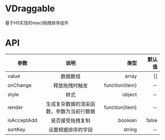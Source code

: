 # VDraggable
基于H5实现的react拖拽排序组件

# API

| 参数   |   说明      |  类型 |　默认值|
|----------|:-------------:|------:|------:|
| value |  数据数组 | array|    []   |
| onChange | 释放拖拽时触发   |   function(item) |  －   |
| style| 样式 | object |    －   |
| render| 生成复杂数据的渲染函数，参数为当前行数据 |   function(item) |   －    |
| isAcceptAdd| 是否接受拖拽复制 |    boolean |   false    |
| sortKey| 设置根据排序的字段 |    string |  －     |
